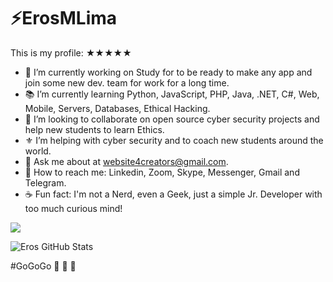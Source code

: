 <h1>⚡️ErosMLima</h1> 
  
  This is my profile: ★★★★★

- 👔 I’m currently working on Study for to be ready to make any app and join some new dev. team for work for a long time.
- 📚 I’m currently learning Python, JavaScript, PHP, Java, .NET, C#, Web, Mobile, Servers, Databases, Ethical Hacking.
- 🔰 I’m looking to collaborate on open source cyber security projects and help new students to learn Ethics.
- ⚜️ I’m helping with cyber security and to coach new students around the world.
- 💬 Ask me about at website4creators@gmail.com.
- 📲 How to reach me: Linkedin, Zoom, Skype, Messenger, Gmail and Telegram.
- ☕️ Fun fact: I'm not a Nerd, even a Geek, just a simple Jr. Developer with too much curious mind!

<img src="https://github-readme-stats.vercel.app/api/top-langs/?username=ErosMLima&layout=compact&theme=jolly"
style="max-width:40%;" align="middle">


![Eros GitHub Stats](https://github-readme-stats.vercel.app/api?username=ErosMLima&show_icons=true&theme=radical)

 #GoGoGo 🚀 🚀 🚀
